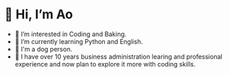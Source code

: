 # 👋 Hi, I’m Ao
- 👀 I’m interested in Coding and Baking.
- 🌱 I’m currently learning Python and English.
- 🐶 I'm a dog person.
- 🦋 I have over 10 years business administration learing and professional experience and now plan to explore it more with coding skills.

<!---
aowang33/aowang33 is a ✨ special ✨ repository because its `README.md` (this file) appears on your GitHub profile.
You can click the Preview link to take a look at your changes.
--->
